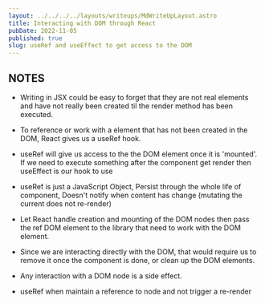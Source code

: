 ```yaml
---
layout: ../../../../layouts/writeups/MdWriteUpLayout.astro
title: Interacting with DOM through React
pubDate: 2022-11-05
published: true
slug: useRef and useEffect to get access to the DOM
---
```


## NOTES

- Writing in JSX could be easy to forget that they are not real elements and have not really been created til the render method has been executed.

- To reference or work with a element that has not been created in the DOM, React gives us a useRef hook.

- useRef will give us access to the the DOM element once it is 'mounted'. If we need to execute something after the component get render then useEffect is our hook to use

- useRef is just a JavaScript Object, Persist through the whole life of component, Doesn't notify when content has change (mutating the current does not re-render)

- Let React handle creation and mounting of the DOM nodes then pass the ref DOM element to the library that need to work with the DOM element.

- Since we are interacting directly with the DOM, that would require us to remove it once the component is done, or clean up the DOM elements.

- Any interaction with a DOM node is a side effect.

- useRef when maintain a reference to node and not trigger a re-render
